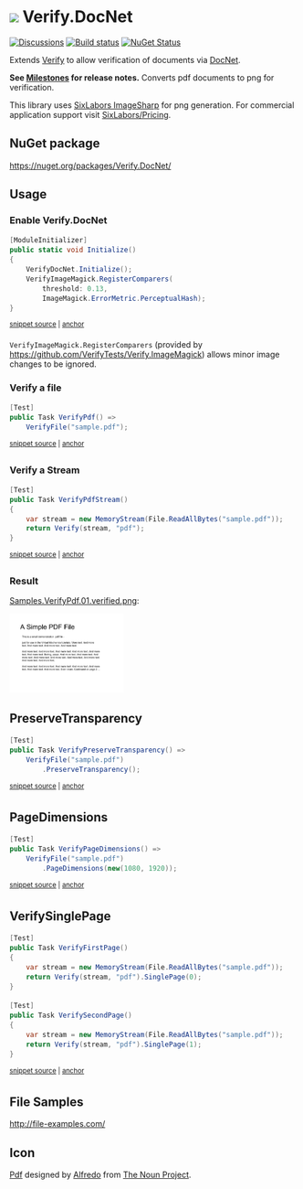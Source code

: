 # <img src="/src/icon.png" height="30px"> Verify.DocNet

[![Discussions](https://img.shields.io/badge/Verify-Discussions-yellow?svg=true&label=)](https://github.com/orgs/VerifyTests/discussions)
[![Build status](https://ci.appveyor.com/api/projects/status/41y3vomprwgnsheq?svg=true)](https://ci.appveyor.com/project/SimonCropp/Verify-DocNet)
[![NuGet Status](https://img.shields.io/nuget/v/Verify.DocNet.svg)](https://www.nuget.org/packages/Verify.DocNet/)

Extends [Verify](https://github.com/VerifyTests/Verify) to allow verification of documents via [DocNet](https://github.com/GowenGit/docnet).


**See [Milestones](../../milestones?state=closed) for release notes.**
Converts pdf documents to png for verification.

This library uses [SixLabors ImageSharp](https://github.com/SixLabors/ImageSharp) for png generation. For commercial application support visit [SixLabors/Pricing](https://sixlabors.com/pricing/).


## NuGet package

https://nuget.org/packages/Verify.DocNet/


## Usage


### Enable Verify.DocNet

<!-- snippet: enable -->
<a id='snippet-enable'></a>
```cs
[ModuleInitializer]
public static void Initialize()
{
    VerifyDocNet.Initialize();
    VerifyImageMagick.RegisterComparers(
        threshold: 0.13,
        ImageMagick.ErrorMetric.PerceptualHash);
}
```
<sup><a href='/src/Tests/ModuleInitializer.cs#L3-L14' title='Snippet source file'>snippet source</a> | <a href='#snippet-enable' title='Start of snippet'>anchor</a></sup>
<!-- endSnippet -->

`VerifyImageMagick.RegisterComparers` (provided by https://github.com/VerifyTests/Verify.ImageMagick) allows minor image changes to be ignored.


### Verify a file

<!-- snippet: VerifyPdf -->
<a id='snippet-verifypdf'></a>
```cs
[Test]
public Task VerifyPdf() =>
    VerifyFile("sample.pdf");
```
<sup><a href='/src/Tests/Samples.cs#L4-L10' title='Snippet source file'>snippet source</a> | <a href='#snippet-verifypdf' title='Start of snippet'>anchor</a></sup>
<!-- endSnippet -->


### Verify a Stream

<!-- snippet: VerifyPdfStream -->
<a id='snippet-verifypdfstream'></a>
```cs
[Test]
public Task VerifyPdfStream()
{
    var stream = new MemoryStream(File.ReadAllBytes("sample.pdf"));
    return Verify(stream, "pdf");
}
```
<sup><a href='/src/Tests/Samples.cs#L30-L39' title='Snippet source file'>snippet source</a> | <a href='#snippet-verifypdfstream' title='Start of snippet'>anchor</a></sup>
<!-- endSnippet -->


### Result

[Samples.VerifyPdf.01.verified.png](/src/Tests/Samples.VerifyPdf.00.verified.png):

<img src="/src/Tests/Samples.VerifyPdf.00.verified.png" width="200px">


## PreserveTransparency

<!-- snippet: PreserveTransparency -->
<a id='snippet-preservetransparency'></a>
```cs
[Test]
public Task VerifyPreserveTransparency() =>
    VerifyFile("sample.pdf")
        .PreserveTransparency();
```
<sup><a href='/src/Tests/Samples.cs#L12-L19' title='Snippet source file'>snippet source</a> | <a href='#snippet-preservetransparency' title='Start of snippet'>anchor</a></sup>
<!-- endSnippet -->


## PageDimensions

<!-- snippet: PageDimensions -->
<a id='snippet-pagedimensions'></a>
```cs
[Test]
public Task VerifyPageDimensions() =>
    VerifyFile("sample.pdf")
        .PageDimensions(new(1080, 1920));
```
<sup><a href='/src/Tests/Samples.cs#L21-L28' title='Snippet source file'>snippet source</a> | <a href='#snippet-pagedimensions' title='Start of snippet'>anchor</a></sup>
<!-- endSnippet -->

## VerifySinglePage

<!-- snippet: VerifySinglePage -->
<a id='snippet-verifysinglepage'></a>
```cs
[Test]
public Task VerifyFirstPage()
{
    var stream = new MemoryStream(File.ReadAllBytes("sample.pdf"));
    return Verify(stream, "pdf").SinglePage(0);
}

[Test]
public Task VerifySecondPage()
{
    var stream = new MemoryStream(File.ReadAllBytes("sample.pdf"));
    return Verify(stream, "pdf").SinglePage(1);
}
```
<sup><a href='/src/Tests/Samples.cs#L41-L57' title='Snippet source file'>snippet source</a> | <a href='#snippet-verifysinglepage' title='Start of snippet'>anchor</a></sup>
<!-- endSnippet -->

## File Samples

http://file-examples.com/


## Icon

[Pdf](https://thenounproject.com/term/pdf/533502/) designed by [Alfredo](https://thenounproject.com/AlfredoCreates) from [The Noun Project](https://thenounproject.com/).
